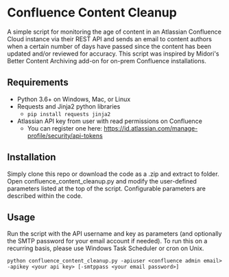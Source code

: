 ﻿
# Confluence Content Cleanup
A simple script for monitoring the age of content in an Atlassian Confluence Cloud instance via their REST API and sends an email to content authors when a certain number of days have passed since the content has been updated and/or reviewed for accuracy.  This script was inspired by Midori's Better Content Archiving add-on for on-prem Confluence installations.

## Requirements
- Python 3.6+ on Windows, Mac, or Linux
- Requests and Jinja2 python libraries
	- ```pip install requests jinja2```
- Atlassian API key from user with read permissions on Confluence
	- You can register one here: https://id.atlassian.com/manage-profile/security/api-tokens

## Installation
Simply clone this repo or download the code as a .zip and extract to folder.  Open confluence_content_cleanup.py and modify the user-defined parameters listed at the top of the script.  Configurable parameters are described within the code.

## Usage
Run the script with the API username and key as parameters (and optionally the SMTP password for your email account if needed).  To run this on a recurring basis, please use Windows Task Scheduler or cron on Unix.
```
python confluence_content_cleanup.py -apiuser <confluence admin email> -apikey <your api key> [-smtppass <your email password>]
```

